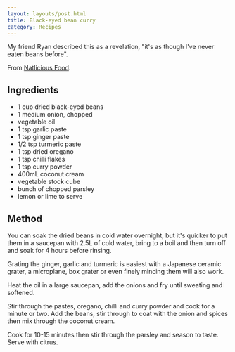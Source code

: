```yaml
---
layout: layouts/post.html
title: Black-eyed bean curry
category: Recipes
---
```

My friend Ryan described this as a revelation, "it's as though I've never eaten beans before".
  
From [Natlicious Food](https://natliciousfood.com/recipes/black-eyed-peas-in-creamy-coconut-sauce/).

## Ingredients

- 1 cup dried black-eyed beans
- 1 medium onion, chopped
- vegetable oil
- 1 tsp garlic paste
- 1 tsp ginger paste
- 1/2 tsp turmeric paste
- 1 tsp dried oregano
- 1 tsp chilli flakes
- 1 tsp curry powder
- 400mL coconut cream
- vegetable stock cube
- bunch of chopped parsley
- lemon or lime to serve

## Method

You can soak the dried beans in cold water overnight, but it's quicker to put them in a saucepan with 2.5L of cold water, bring to a boil and then turn off and soak for 4 hours before rinsing.

Grating the ginger, garlic and turmeric is easiest with a Japanese ceramic grater, a microplane, box grater or even finely mincing them will also work.
  
Heat the oil in a large saucepan, add the onions and fry until sweating and softened.
  
Stir through the pastes, oregano, chilli and curry powder and cook for a minute or two. Add the beans, stir through to coat with the onion and spices then mix through the coconut cream.
  
Cook for 10-15 minutes then stir through the parsley and season to taste. Serve with citrus.